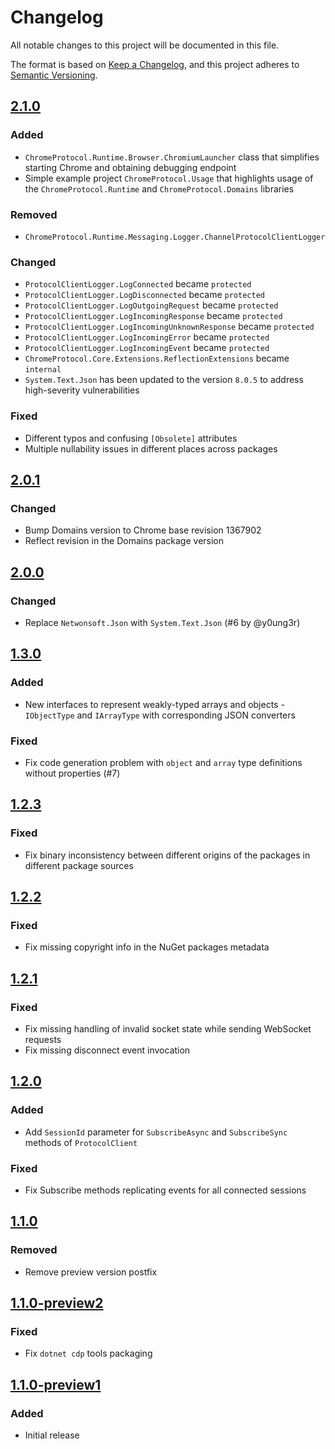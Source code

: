 # Changelog

All notable changes to this project will be documented in this file.

The format is based on [Keep a Changelog](https://keepachangelog.com/en/1.1.0/),
and this project adheres to [Semantic Versioning](https://semver.org/spec/v2.0.0.html).

## [2.1.0]

### Added

- `ChromeProtocol.Runtime.Browser.ChromiumLauncher` class that simplifies starting Chrome and obtaining debugging endpoint
- Simple example project `ChromeProtocol.Usage` that highlights usage of the `ChromeProtocol.Runtime` and `ChromeProtocol.Domains` libraries

### Removed

- `ChromeProtocol.Runtime.Messaging.Logger.ChannelProtocolClientLogger`

### Changed

- `ProtocolClientLogger.LogConnected` became `protected`
- `ProtocolClientLogger.LogDisconnected` became `protected`
- `ProtocolClientLogger.LogOutgoingRequest` became `protected`
- `ProtocolClientLogger.LogIncomingResponse` became `protected`
- `ProtocolClientLogger.LogIncomingUnknownResponse` became `protected`
- `ProtocolClientLogger.LogIncomingError` became `protected`
- `ProtocolClientLogger.LogIncomingEvent` became `protected`
- `ChromeProtocol.Core.Extensions.ReflectionExtensions` became `internal`
- `System.Text.Json` has been updated to the version `8.0.5` to address high-severity vulnerabilities

### Fixed

- Different typos and confusing `[Obsolete]` attributes
- Multiple nullability issues in different places across packages

## [2.0.1]

### Changed

- Bump Domains version to Chrome base revision 1367902
- Reflect revision in the Domains package version

## [2.0.0]

### Changed

- Replace `Netwonsoft.Json` with `System.Text.Json` (#6 by @y0ung3r)

## [1.3.0]

### Added

- New interfaces to represent weakly-typed arrays and objects - `IObjectType` and `IArrayType` with corresponding JSON converters

### Fixed

- Fix code generation problem with `object` and `array` type definitions without properties (#7)

## [1.2.3]

### Fixed

- Fix binary inconsistency between different origins of the packages in different package sources

## [1.2.2]

### Fixed

- Fix missing copyright info in the NuGet packages metadata

## [1.2.1]

### Fixed

- Fix missing handling of invalid socket state while sending WebSocket requests 
- Fix missing disconnect event invocation

## [1.2.0]

### Added

- Add `SessionId` parameter for `SubscribeAsync` and `SubscribeSync` methods of `ProtocolClient`

### Fixed

- Fix Subscribe methods replicating events for all connected sessions

## [1.1.0]

### Removed

- Remove preview version postfix

## [1.1.0-preview2]

### Fixed

- Fix `dotnet cdp` tools packaging

## [1.1.0-preview1]

### Added

- Initial release

[Unreleased]: https://github.com/seclerp/dotnet-chrome-protocol/compare/2.1.0...HEAD
[2.1.0]: https://github.com/seclerp/dotnet-chrome-protocol/compare/2.0.1...2.1.0
[2.0.1]: https://github.com/seclerp/dotnet-chrome-protocol/compare/2.0.0...2.0.1
[2.0.0]: https://github.com/seclerp/dotnet-chrome-protocol/compare/1.3.0...2.0.0
[1.3.0]: https://github.com/seclerp/dotnet-chrome-protocol/compare/1.2.3...1.3.0
[1.2.3]: https://github.com/seclerp/dotnet-chrome-protocol/compare/1.2.2...1.2.3
[1.2.2]: https://github.com/seclerp/dotnet-chrome-protocol/compare/1.2.1...1.2.2
[1.2.1]: https://github.com/seclerp/dotnet-chrome-protocol/compare/1.2.0...1.2.1
[1.2.0]: https://github.com/seclerp/dotnet-chrome-protocol/compare/1.1.0...1.2.0
[1.1.0]: https://github.com/seclerp/dotnet-chrome-protocol/compare/1.1.0-preview2...1.1.0
[1.1.0-preview2]: https://github.com/seclerp/dotnet-chrome-protocol/compare/1.1.0-preview1...1.1.0-preview2
[1.1.0-preview1]: https://github.com/seclerp/dotnet-chrome-protocol/releases/tag/v1.1.0-preview1
